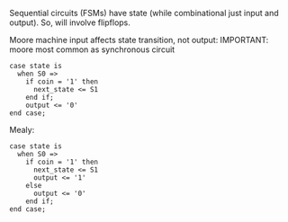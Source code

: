 <!-- SPDX-License-Identifier: zlib-acknowledgement -->
Sequential circuits (FSMs) have state (while combinational just input and output).
So, will involve flipflops.

Moore machine input affects state transition, not output:
IMPORTANT: moore most common as synchronous circuit
```
case state is
  when S0 =>
    if coin = '1' then
      next_state <= S1
    end if;
    output <= '0'
end case;
```
Mealy:
```
case state is
  when S0 =>
    if coin = '1' then
      next_state <= S1
      output <= '1'
    else
      output <= '0'
    end if;
end case;
```
